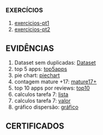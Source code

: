 ### EXERCÍCIOS

1. [exercicios-pt1](exercícios/exercicios-pt1/)
2. [exercicios-pt2](exercícios/exercicios-pt2/)


## EVIDÊNCIAS

1. Dataset sem duplicadas: [Dataset](desafio/dados_limpos.csv)
2. top 5 apps: [top5apps](evidências/evidencias_desafio-sprint3.png)
3. pie chart: [piechart](evidências/evidencias_desafio-sprint3-graficopizza.png)
4. contagem mature +17: [mature17+](evidências/evidencia_desafioo-sprint3.png)
5. top 10 apps por reviews: [top10](evidências/evidencias_desafio-sprint3-codigo.png)
6. calculos tarefa 7: [lista](evidências/evidencias_desafio-sprint3-codigo3.png)
7. calculos tarefa 7: [valor](evidências/evidencias_desafio-sprint3-codigo2.png)
8. gráfico dispersão: [gráfico](evidências/grafico_dispersao.png)

## CERTIFICADOS


